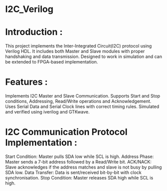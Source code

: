 # I2C_Verilog
# Introduction : 
This project implements the Inter-Integrated Circuit(I2C) protocol using Verilog HDL. 
It includes both Master and Slave modules with proper handshaking and data transmission.
Designed to work in simulation and can be extended to FPGA-based implementation.
# Features :
Implements I2C Master and Slave Communication.
Supports Start and Stop conditions, Addressing, Read/Write operations and Acknowledgement.
Uses Serial Data and Serial Clock lines with correct timing rules.
Simulated and verified using iverilog and GTKwave.
# I2C Communication Protocol Implementation :
Start Condition: Master pulls SDA low while SCL is high.
Address Phase: Master sends a 7-bit address followed by a Read/Write bit.
ACK/NACK: Slave acknowledges if the address matches and slave is not busy by pulling SDA low.
Data Transfer: Data is sent/received bit-by-bit with clock synchronisation.
Stop Condition: Master releases SDA high while SCL is high.
